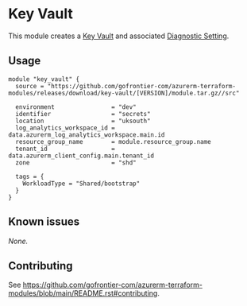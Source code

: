 # Key Vault

This module creates a [Key Vault](https://registry.terraform.io/providers/hashicorp/azurerm/latest/docs/resources/key_vault) and associated [Diagnostic Setting](https://registry.terraform.io/providers/hashicorp/azurerm/latest/docs/resources/monitor_diagnostic_setting).

## Usage

```hcl
module "key_vault" {
  source = "https://github.com/gofrontier-com/azurerm-terraform-modules/releases/download/key-vault/[VERSION]/module.tar.gz//src"

  environment                = "dev"
  identifier                 = "secrets"
  location                   = "uksouth"
  log_analytics_workspace_id = data.azurerm_log_analytics_workspace.main.id
  resource_group_name        = module.resource_group.name
  tenant_id                  = data.azurerm_client_config.main.tenant_id
  zone                       = "shd"

  tags = {
    WorkloadType = "Shared/bootstrap"
  }
}
```

## Known issues

_None._

## Contributing

See <https://github.com/gofrontier-com/azurerm-terraform-modules/blob/main/README.rst#contributing>.
